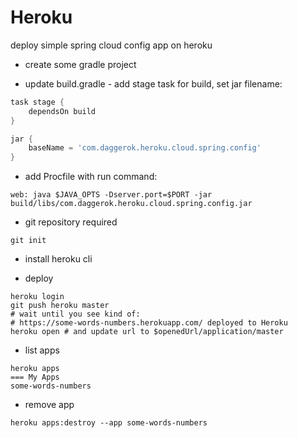 Heroku
======

deploy simple spring cloud config app on heroku

- create some gradle project

- update build.gradle - add stage task for build, set jar filename:

```groovy
task stage {
	dependsOn build
}

jar {
	baseName = 'com.daggerok.heroku.cloud.spring.config'
}
```

- add Procfile with run command:

```shell
web: java $JAVA_OPTS -Dserver.port=$PORT -jar build/libs/com.daggerok.heroku.cloud.spring.config.jar
```

- git repository required

```shell
git init
```

- install heroku cli

- deploy

```shell
heroku login
git push heroku master
# wait until you see kind of:
# https://some-words-numbers.herokuapp.com/ deployed to Heroku
heroku open # and update url to $openedUrl/application/master
```

- list apps

```shell
heroku apps
=== My Apps
some-words-numbers
```

- remove app

```shell
heroku apps:destroy --app some-words-numbers
```
